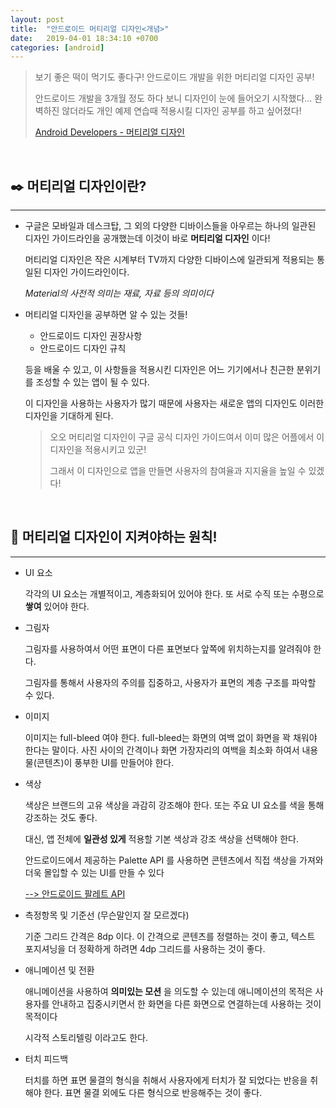 ```yaml
---
layout: post
title:  "안드로이드 머티리얼 디자인<개념>"
date:   2019-04-01 18:34:10 +0700
categories: [android]
---
```



> 보기 좋은 떡이 먹기도 좋다구! 안드로이드 개발을 위한 머티리얼 디자인 공부!
>
> 안드로이드 개발을 3개월 정도 하다 보니 디자인이 눈에 들어오기 시작했다... 완벽하진 않더라도 개인 예제 연습때 적용시킬 디자인 공부를 하고 싶어졌다!
>
>[Android Developers - 머티리얼 디자인](https://developer.android.com/distribute/best-practices/develop/use-material-design?hl=ko#get-started)

<br>


## ✒️ 머티리얼 디자인이란?
--- 

-  구글은 모바일과 데스크탑, 그 외의 다양한 디바이스들을 아우르는 하나의 일관된 디자인 가이드라인을 공개했는데 이것이 바로 __머티리얼 디자인__ 이다!

	머티리얼 디자인은 작은 시계부터 TV까지 다양한 디바이스에 일관되게 적용되는 통일된 디자인 가이드라인이다.

	_Material의 사전적 의미는 재료, 자료 등의 의미이다_

- 머티리얼 디자인을 공부하면 알 수 있는 것들!

	- 안드로이드 디자인 권장사항
	- 안드로이드 디자인 규칙
	
	등을 배울 수 있고, 이 사항들을 적용시킨 디자인은 어느 기기에서나 친근한 분위기를 조성할 수 있는 앱이 될 수 있다.

	이 디자인을 사용하는 사용자가 많기 때문에 사용자는 새로운 앱의 디자인도 이러한 디자인을 기대하게 된다.

	> 오오 머티리얼 디자인이 구글 공식 디자인 가이드여서 이미 많은 어플에서 이 디자인을 적용시키고 있군!
	>
	> 그래서 이 디자인으로 앱을 만들면 사용자의 참여율과 지지율을 높일 수 있겠다!

	<br>

## 👾 머티리얼 디자인이 지켜야하는 원칙!

---

- UI 요소

	각각의 UI 요소는 개별적이고, 계층화되어 있어야 한다. 또 서로 수직 또는 수평으로 __쌓여__ 있어야 한다.

- 그림자

	그림자를 사용하여서 어떤 표면이 다른 표면보다 앞쪽에 위치하는지를 알려줘야 한다. 

	그림자를 통해서 사용자의 주의를 집중하고, 사용자가 표면의 계층 구조를 파악할 수 있다.

- 이미지

	이미지는 full-bleed 여야 한다. full-bleed는 화면의 여백 없이 화면을 꽉 채워야 한다는 말이다. 사진 사이의 간격이나 화면 가장자리의 여백을 최소화 하여서 내용물(콘텐츠)이 풍부한 UI를 만들어야 한다.

- 색상

	색상은 브랜드의 고유 색상을 과감히 강조해야 한다. 또는 주요 UI 요소를 색을 통해 강조하는 것도 좋다. 

	대신, 앱 전체에 __일관성 있게__ 적용할 기본 색상과 강조 색상을 선택해야 한다. 

	안드로이드에서 제공하는 Palette API 를 사용하면 콘텐츠에서 직접 색상을 가져와 더욱 몰입할 수 있는 UI를 만들 수 있다

	[--> 안드로이드 팔레트 API](https://developer.android.com/training/material/palette-colors.html?hl=ko)

- 측정항목 및 기준선 (무슨말인지 잘 모르겠다)

	기준 그리드 간격은 8dp 이다. 이 간격으로 콘텐츠를 정렬하는 것이 좋고, 텍스트 포지셔닝을 더 정확하게 하려면 4dp 그리드를 사용하는 것이 좋다. 

- 애니메이션 및 전환

	애니메이션을 사용하여 __의미있는 모션__ 을 의도할 수 있는데 애니메이션의 목적은 사용자를 안내하고 집중시키면서 한 화면을 다른 화면으로 연결하는데 사용하는 것이 목적이다

	시각적 스토리텔링 이라고도 한다.
	
- 터치 피드백

	터치를 하면 표면 물결의 형식을 취해서 사용자에게 터치가 잘 되었다는 반응을 취해야 한다. 표면 물결 외에도 다른 형식으로 반응해주는 것이 좋다.